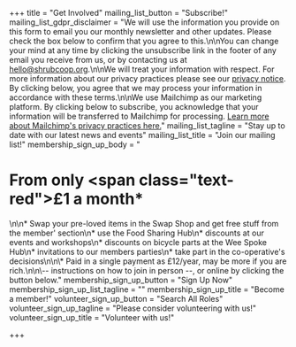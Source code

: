 +++
title = "Get Involved"
mailing_list_button = "Subscribe!"
mailing_list_gdpr_disclaimer = "We will use the information you provide on this form to email you our monthly newsletter and other updates. Please check the box below to confirm that you agree to this.\n\nYou can change your mind at any time by clicking the unsubscribe link in the footer of any email you receive from us, or by contacting us at hello@shrubcoop.org.\n\nWe will treat your information with respect. For more information about our privacy practices please see our [privacy notice](http://localhost:1313/privacy). By clicking below, you agree that we may process your information in accordance with these terms.\n\nWe use Mailchimp as our marketing platform. By clicking below to subscribe, you acknowledge that your information will be transferred to Mailchimp for processing. [Learn more about Mailchimp's privacy practices here.](https://mailchimp.com/legal/)"
mailing_list_tagline = "Stay up to date with our latest news and events"
mailing_list_title = "Join our mailing list!"
membership_sign_up_body = "<h1>From only <span class=\"text-red\">£1</span> a month*</h1>\n\n* Swap your pre-loved items in the Swap Shop and get free stuff from the member' section\n* use the Food Sharing Hub\n* discounts at our events and workshops\n* discounts on bicycle parts at the Wee Spoke Hub\n* invitations to our members parties\n* take part in the co-operative's decisions\n\n\\* Paid in a single payment as £12/year, may be more if you are rich.\n\n\\-- instructions on how to join in person --, or online by clicking the button below."
membership_sign_up_button = "Sign Up Now"
membership_sign_up_list_tagline = ""
membership_sign_up_title = "Become a member!"
volunteer_sign_up_button = "Search All Roles"
volunteer_sign_up_tagline = "Please consider volunteering with us!"
volunteer_sign_up_title = "Volunteer with us!"

+++
